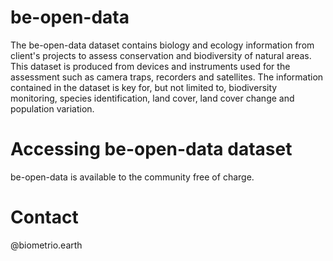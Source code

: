 # be-open-data

The be-open-data dataset contains biology and ecology information from client's projects to assess conservation and biodiversity of natural areas. This dataset is produced from devices and instruments used for the assessment such as camera traps, recorders and satellites. The information contained in the dataset is key for, but not limited to, biodiversity monitoring, species identification, land cover, land cover change and population variation.

# Accessing be-open-data dataset

be-open-data is available to the community free of charge.

# Contact

@biometrio.earth

